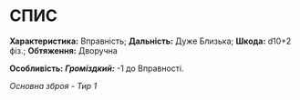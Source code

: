 ﻿# СПИС

**Характеристика:** Вправність; **Дальність:** Дуже Близька; **Шкода:** d10+2 фіз.; **Обтяження:** Дворучна

**Особливість:** ***Громіздкий:*** -1 до Вправності.

*Основна зброя - Тир 1*